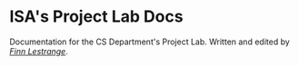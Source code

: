 # ISA's Project Lab Docs

Documentation for the CS Department's Project Lab. Written and edited by [_Finn Lestrange_](https://github.com/71xn).
